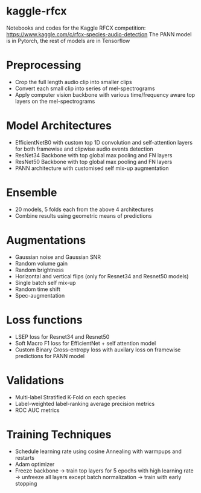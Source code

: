# kaggle-rfcx
Notebooks and codes for the Kaggle RFCX competition: https://www.kaggle.com/c/rfcx-species-audio-detection
The PANN model is in Pytorch, the rest of models are in Tensorflow

# Preprocessing
* Crop the full length audio clip into smaller clips
* Convert each small clip into series of mel-spectrograms
* Apply computer vision backbone with various time/frequency aware top layers on the mel-spectrograms

# Model Architectures
* EfficientNetB0 with custom top 1D convolution and self-attention layers for both framewise and clipwise audio events detection
* ResNet34 Backbone with top global max pooling and FN layers
* ResNet50 Backbone with top global max pooling and FN layers
* PANN architecture with customised self mix-up augmentation

# Ensemble
* 20 models, 5 folds each from the above 4 architectures
* Combine results using geometric means of predictions

# Augmentations
* Gaussian noise and Gaussian SNR
* Random volume gain
* Random brightness
* Horizontal and vertical flips (only for Resnet34 and Resnet50 models)
* Single batch self mix-up
* Random time shift
* Spec-augmentation

# Loss functions
* LSEP loss for Resnet34 and Resnet50
* Soft Macro F1 loss for EfficientNet + self attention model
* Custom Binary Cross-entropy loss with auxilary loss on framewise predictions for PANN model

# Validations
* Multi-label Stratified K-Fold on each species
* Label-weighted label-ranking average precision metrics
* ROC AUC metrics

# Training Techniques
* Schedule learning rate using cosine Annealing with warmpups and restarts
* Adam optimizer
* Freeze backbone -> train top layers for 5 epochs with high learning rate -> unfreeze all layers except batch normalization -> train with early stopping
